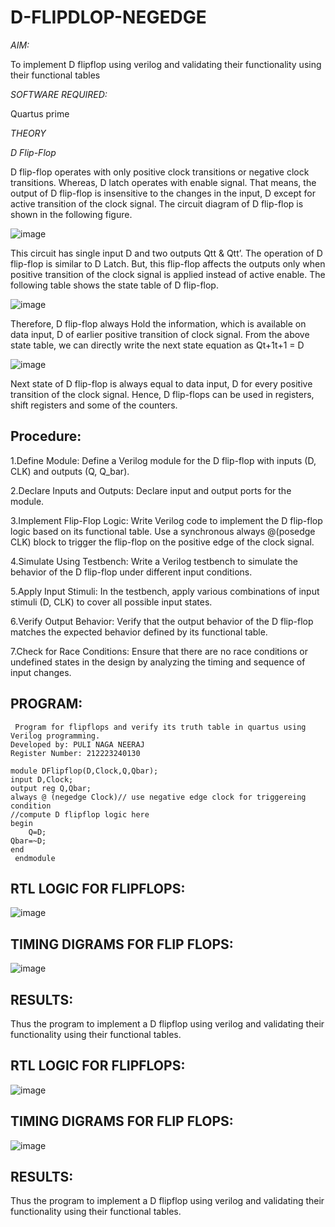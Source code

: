 # D-FLIPDLOP-NEGEDGE

*AIM:*

To implement  D flipflop using verilog and validating their functionality using their functional tables

*SOFTWARE REQUIRED:*

Quartus prime

*THEORY*

*D Flip-Flop*

D flip-flop operates with only positive clock transitions or negative clock transitions. Whereas, D latch operates with enable signal. That means, the output of D flip-flop is insensitive to the changes in the input, D except for active transition of the clock signal. The circuit diagram of D flip-flop is shown in the following figure.

![image](https://github.com/naavaneetha/D-FLIPDLOP-NEGEDGE/assets/154305477/48c81fe8-bc3f-40e7-95e2-519fc155ad51)

This circuit has single input D and two outputs Qtt & Qtt’. The operation of D flip-flop is similar to D Latch. But, this flip-flop affects the outputs only when positive transition of the clock signal is applied instead of active enable. The following table shows the state table of D flip-flop.

![image](https://github.com/naavaneetha/D-FLIPDLOP-NEGEDGE/assets/154305477/e5f3fda7-68ec-4a3a-a0a4-cf6f9cc4ab55)

Therefore, D flip-flop always Hold the information, which is available on data input, D of earlier positive transition of clock signal. From the above state table, we can directly write the next state equation as Qt+1t+1 = D

![image](https://github.com/naavaneetha/D-FLIPDLOP-NEGEDGE/assets/154305477/8592c0d8-2917-4142-91b9-d6c30dd891d2)

Next state of D flip-flop is always equal to data input, D for every positive transition of the clock signal. Hence, D flip-flops can be used in registers, shift registers and some of the counters.

## Procedure:

1.Define Module: Define a Verilog module for the D flip-flop with inputs (D, CLK) and outputs (Q, Q_bar).

2.Declare Inputs and Outputs: Declare input and output ports for the module.

3.Implement Flip-Flop Logic: Write Verilog code to implement the D flip-flop logic based on its functional table. Use a synchronous always @(posedge CLK) block to trigger the flip-flop on the positive edge of the clock signal.

4.Simulate Using Testbench: Write a Verilog testbench to simulate the behavior of the D flip-flop under different input conditions.

5.Apply Input Stimuli: In the testbench, apply various combinations of input stimuli (D, CLK) to cover all possible input states.

6.Verify Output Behavior: Verify that the output behavior of the D flip-flop matches the expected behavior defined by its functional table.

7.Check for Race Conditions: Ensure that there are no race conditions or undefined states in the design by analyzing the timing and sequence of input changes.
## PROGRAM:
```
 Program for flipflops and verify its truth table in quartus using Verilog programming.
Developed by: PULI NAGA NEERAJ
Register Number: 212223240130

module DFlipflop(D,Clock,Q,Qbar);
input D,Clock;
output reg Q,Qbar;
always @ (negedge Clock)// use negative edge clock for triggereing condition 
//compute D flipflop logic here
begin
 	Q=D;
Qbar=~D;
end
 endmodule
```
## RTL LOGIC FOR FLIPFLOPS:
![image](https://github.com/Abburehan/D-FLIPDLOP-NEGEDGE/assets/138849336/d7c43f91-4fd5-4e1e-a0da-65025a7a176a)

## TIMING DIGRAMS FOR FLIP FLOPS:
![image](https://github.com/Abburehan/D-FLIPDLOP-NEGEDGE/assets/138849336/51ce3b35-d95b-48ae-bd1c-bbf7add43c62)

## RESULTS:
 Thus the program to implement a D flipflop using verilog and validating their functionality using their functional tables.
## RTL LOGIC FOR FLIPFLOPS:
![image](https://github.com/Abburehan/D-FLIPDLOP-NEGEDGE/assets/138849336/d7c43f91-4fd5-4e1e-a0da-65025a7a176a)

## TIMING DIGRAMS FOR FLIP FLOPS:
![image](https://github.com/Abburehan/D-FLIPDLOP-NEGEDGE/assets/138849336/51ce3b35-d95b-48ae-bd1c-bbf7add43c62)

## RESULTS:
 Thus the program to implement a D flipflop using verilog and validating their functionality using their functional tables.
